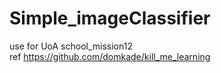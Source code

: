 # Simple_imageClassifier
use for UoA school_mission12  
ref https://github.com/domkade/kill_me_learning
